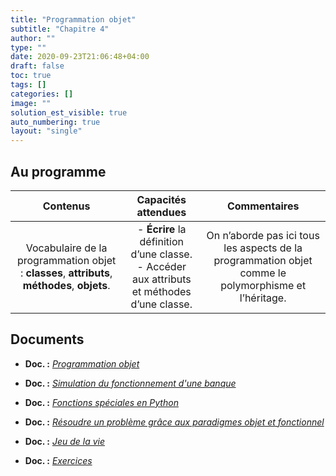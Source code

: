 ```yaml
---
title: "Programmation objet"
subtitle: "Chapitre 4"
author: ""
type: ""
date: 2020-09-23T21:06:48+04:00
draft: false
toc: true
tags: []
categories: []
image: ""
solution_est_visible: true
auto_numbering: true
layout: "single"
---
```


## Au programme

| Contenus | Capacités attendues | Commentaires |
|:-:|:-:|:-:|
|  Vocabulaire de la programmation objet : **classes**, **attributs**, **méthodes**, **objets**. |  - **Écrire** la définition d’une classe. <br />- Accéder aux attributs et méthodes d’une classe. |  On n’aborde pas ici tous les aspects de la programmation objet comme le polymorphisme et l’héritage. |

## Documents

- **Doc. :** [*Programmation objet*](1-programmation-objet)

- **Doc. :** [*Simulation du fonctionnement d'une banque*](2-banque)

- **Doc. :** [*Fonctions spéciales en Python*](3-exercices)

- **Doc. :** [*Résoudre un problème grâce aux paradigmes objet et fonctionnel*](4-fonction)

- **Doc. :** [*Jeu de la vie*](5-jeu-vie)

- **Doc. :** [*Exercices*](6-exercices)
